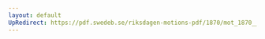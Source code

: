 ```yaml
---
layout: default
UpRedirect: https://pdf.swedeb.se/riksdagen-motions-pdf/1870/mot_1870__ak__00129.pdf
---
```

